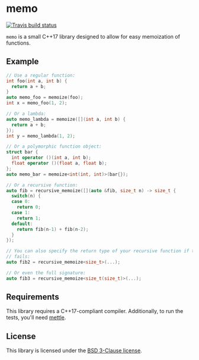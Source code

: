 # memo

[![Travis build status][travis-image]][travis-link]

``memo`` is a small C++17 library designed to allow for easy memoization of
functions.

## Example

```c++
// Use a regular function:
int foo(int a, int b) {
  return a + b;
}
auto memo_foo = memoize(foo);
int x = memo_foo(1, 2);

// Or a lambda:
auto memo_lambda = memoize([](int a, int b) {
  return a + b;
});
int y = memo_lambda(1, 2);

// Or a polymorphic function object:
struct bar {
  int operator ()(int a, int b);
  float operator ()(float a, float b);
};
auto memo_bar = memoize<int(int, int)>(bar{});

// Or a recursive function:
auto fib = recursive_memoize([](auto &fib, size_t n) -> size_t {
  switch(n) {
  case 0:
    return 0;
  case 1:
    return 1;
  default:
    return fib(n-1) + fib(n-2);
  }
});

// You can also specify the return type of your recursive function if the above
// fails:
auto fib2 = recursive_memoize<size_t>(...);

// Or even the full signature:
auto fib3 = recursive_memoize<size_t(size_t)>(...);
```

## Requirements

This library requires a C++17-compliant compiler. Additionally, to run the
tests, you'll need [mettle][mettle].

## License

This library is licensed under the [BSD 3-Clause license](LICENSE).

[travis-image]: https://travis-ci.org/jimporter/memo.svg?branch=master
[travis-link]: https://travis-ci.org/jimporter/memo
[mettle]: https://jimporter.github.io/mettle/

